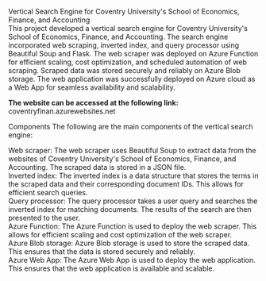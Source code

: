 
Vertical Search Engine for Coventry University's School of Economics, Finance, and Accounting<br />
This project developed a vertical search engine for Coventry University's School of Economics, Finance, and Accounting. The search engine incorporated web scraping, inverted index, and query processor using Beautiful Soup and Flask. The web scraper was deployed on Azure Function for efficient scaling, cost optimization, and scheduled automation of web scraping. Scraped data was stored securely and reliably on Azure Blob storage. The web application was successfully deployed on Azure cloud as a Web App for seamless availability and scalability.<br />

**The website can be accessed at the following link:**
coventryfinan.azurewebsites.net

Components
The following are the main components of the vertical search engine:<br />

Web scraper: The web scraper uses Beautiful Soup to extract data from the websites of Coventry University's School of Economics, Finance, and Accounting. The scraped data is stored in a JSON file.<br />
Inverted index: The inverted index is a data structure that stores the terms in the scraped data and their corresponding document IDs. This allows for efficient search queries.<br />
Query processor: The query processor takes a user query and searches the inverted index for matching documents. The results of the search are then presented to the user.<br />
Azure Function: The Azure Function is used to deploy the web scraper. This allows for efficient scaling and cost optimization of the web scraper.<br />
Azure Blob storage: Azure Blob storage is used to store the scraped data. This ensures that the data is stored securely and reliably.<br />
Azure Web App: The Azure Web App is used to deploy the web application. This ensures that the web application is available and scalable.<br />
